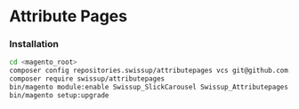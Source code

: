 # Attribute Pages

### Installation

```bash
cd <magento_root>
composer config repositories.swissup/attributepages vcs git@github.com:swissup/attributepages.git
composer require swissup/attributepages
bin/magento module:enable Swissup_SlickCarousel Swissup_Attributepages
bin/magento setup:upgrade
```

